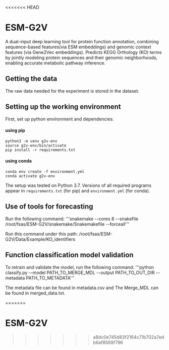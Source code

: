 <<<<<<< HEAD
# ESM-G2V

 A dual-input deep learning tool  for protein function annotation, combining sequence-based features(via ESM embeddings) and genomic context features (via Gene2Vec embeddings). Predicts  KEGG Orthology (KO) terms by jointly modeling protein sequences and their genomic neighborhoods, enabling accurate metabolic pathway inference.

## Getting the data

The raw data needed for the experiment is stored in the dataset.


## Setting up the working environment
First, set up python environment and dependencies. 
#### using pip
```
python3 -m venv g2v-env
source g2v-env/bin/activate
pip install -r requirements.txt
```
#### using conda

```
conda env create -f environment.yml
conda activate g2v-env
```

The setup was tested on Python 3.7.
Versions of all required programs appear in `requirements.txt` (for pip) and `environment.yml` (for conda).

## Use of tools for forecasting

Run the following command:
'''snakemake --cores 8 --snakefile /root/fsas/ESM-G2V/snakemake/Snakemakefile --forceall'''

Run this command under this path:
/root/fsas/ESM-G2V/Data/Example/KO_identifiers

## Function classification model validation

To retrain and validate the model, run the following command:
'''python classify.py --model PATH_TO_MERGE_MDL --output PATH_TO_OUT_DIR --metadata PATH_TO_METADATA'''

The metadata file can be found in metadata.csv and The Merge_MDL can be found in merged_data.txt.


=======
# ESM-G2V
>>>>>>> a8dc0e745d83f2164c71b702a7edb6af8569f796
